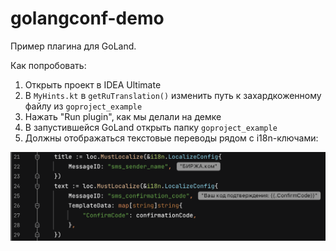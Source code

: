 # golangconf-demo

Пример плагина для GoLand.

Как попробовать:
1. Открыть проект в IDEA Ultimate
2. В `MyHints.kt` в `getRuTranslation()` изменить путь к захардкоженному файлу из `goproject_example`
3. Нажать "Run plugin", как мы делали на демке
4. В запустившейся GoLand открыть папку `goproject_example`
5. Должны отображаться текстовые переводы рядом с i18n-ключами:

<img src="img/screen-hints.png" alt="screenshot">
